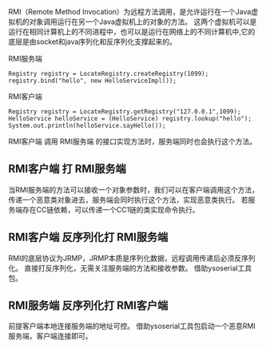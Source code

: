 RMI（Remote Method Invocation）为远程方法调用，是允许运行在一个Java虚拟机的对象调用运行在另一个Java虚拟机上的对象的方法。 这两个虚拟机可以是运行在相同计算机上的不同进程中，也可以是运行在网络上的不同计算机中,它的底层是由socket和java序列化和反序列化支撑起来的。


RMI服务端
```
Registry registry = LocateRegistry.createRegistry(1099);
registry.bind("hello", new HelloServiceImpl());
```
RMI客户端
```
Registry registry = LocateRegistry.getRegistry("127.0.0.1",1099);
HelloService helloService = (HelloService) registry.lookup("hello");
System.out.println(helloService.sayHello());
```
RMI客户端 调用 RMI服务端 的接口实现方法时，服务端同时也会执行这个方法。
 

## **RMI客户端 打 RMI服务端**
当RMI服务端的方法可以接收一个对象参数时，我们可以在客户端调用这个方法，传递一个恶意类对象进去，服务端会同时执行这个方法，实现恶意类执行。
若服务端存在CC链依赖，可以传递一个CC1链的类实现命令执行。


## **RMI客户端 反序列化打 RMI服务端**
RMI的底层协议为JRMP，JRMP本质是序列化数据，远程调用传递后必须反序列化。
直接打反序列化，无需关注服务端的方法和接收参数。
借助ysoserial工具包。
## **RMI服务端 反序列化打 RMI客户端**
前提客户端本地连接服务端的地址可控。
借助ysoserial工具包启动一个恶意RMI服务端，客户端连接即可。
